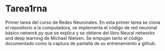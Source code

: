 # Tarea1rna
Primer tarea del curso de Redes Neuronales.
En esta primer tarea se clona el repositorio a la computadora, se implementa el código de red neuronal básico network.py que se explica y se obtiene del libro Neural networks and deep learning de Michael Nielsen.
Se empujan tanto el código documentado como la captura de pantalla de su entrenamiento a github.
